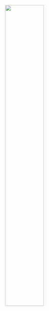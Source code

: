 <div width="100%" align="center">
    <div>
        <!--img width="75%" src="https://github-readme-stats.vercel.app/api?username=dfx81&count_private=true&show_icons=true&include_all_commits=true" />
        <img width="75%" src="https://github-readme-stats.vercel.app/api/top-langs/?username=dfx81&layout=compact" /-->
        <img width="50%" src="https://dfx81.github.io/res/lookout.png" />
    </div>
</div>
